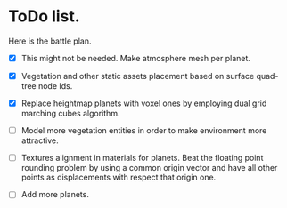 

# ToDo list.

Here is the battle plan.
- [x] This might not be needed. Make atmosphere mesh per planet.
- [x] Vegetation and other static assets placement based on surface quad-tree node Ids.
- [x] Replace heightmap planets with voxel ones by employing dual grid marching cubes algorithm.
- [ ] Model more vegetation entities in order to make environment more attractive.
- [ ] Textures alignment in materials for planets. Beat the floating point rounding problem by using a common origin vector and have all other points as displacements with respect that origin one.
- [ ] Add more planets.







